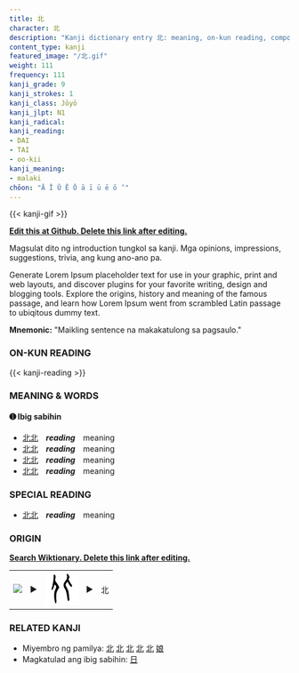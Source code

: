 ```yaml
---
title: 北
character: 北
description: "Kanji dictionary entry 北: meaning, on-kun reading, compounds, origin, related kanji"
content_type: kanji
featured_image: "/北.gif"
weight: 111
frequency: 111
kanji_grade: 9
kanji_strokes: 1
kanji_class: Jōyō
kanji_jlpt: N1
kanji_radical: 
kanji_reading: 
- DAI
- TAI
- oo-kii
kanji_meaning:
- malaki
chōon: "Ā Ī Ū Ē Ō ā ī ū ē ō ’"
---
```

[//]: # (Don't edit the line below. Kanji animated GIF code is automatically generated.)
{{< kanji-gif >}}

[//]: # (Edit below this line.)

**[Edit this at Github. Delete this link after editing.](https://github.com/tim0g/tim/tree/main/content/kanji/北/index.md)**

Magsulat dito ng introduction tungkol sa kanji. Mga opinions, impressions, suggestions, trivia, ang kung ano-ano pa.

Generate Lorem Ipsum placeholder text for use in your graphic, print and web layouts, and discover plugins for your favorite writing, design and blogging tools. Explore the origins, history and meaning of the famous passage, and learn how Lorem Ipsum went from scrambled Latin passage to ubiqitous dummy text.
 
**Mnemonic:** "Maikling sentence na makakatulong sa pagsaulo."

### ON-KUN READING

[//]: # (Don't edit the line below. ON-KUN READING code is automatically generated.)
{{< kanji-reading >}}

### MEANING & WORDS

#### ➊ **Ibig sabihin**
  - [北](../北)[北](../北)　***reading***　meaning
  - [北](../北)[北](../北)　***reading***　meaning
  - [北](../北)[北](../北)　***reading***　meaning
  - [北](../北)[北](../北)　***reading***　meaning

### SPECIAL READING
  - [北](../北)[北](../北)　***reading***　meaning

### ORIGIN

**[Search Wiktionary. Delete this link after editing.](https://wiktionary.org/wiki/北)**
<table class="kanji-table"><tr><td>
<img src="60px-北-bronze.svg.png">
</td><td>▶</td><td>
<img src="60px-北-oracle.svg.png">
</td><td>▶</td>
<td class="kanji-origin">北</td>
</tr></table>

### RELATED KANJI
- Miyembro ng pamilya: [北](../北) [北](../北) [北](../北) [北](../北) [北](../北) [娘](../娘)
- Magkatulad ang ibig sabihin: [日](../日)
